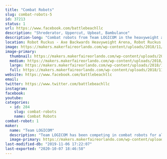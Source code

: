 ```yaml
---
title: "Combat Robots"
slug: combat-robots-5
id: 37213
status: 1
url: https://www.facebook.com/battlebeachllc
description: "Shrederator, Uppercut, Upbeat, Bambulance"
description-long: "Combat robots from Team LOGICOM in the heavyweight and beetleweight weight classes."
location: Robot Ruckus - Axe Backwards Heavyweight Arena, Robot Ruckus - Small Arena
image: https://makers.makerfaireorlando.com/wp-content/uploads/2018/11/Shred.jpg
image-primary:
  thumbnail: https://makers.makerfaireorlando.com/wp-content/uploads/2018/11/Shred-150x150.jpg
  medium: https://makers.makerfaireorlando.com/wp-content/uploads/2018/11/Shred-300x216.jpg
  large: https://makers.makerfaireorlando.com/wp-content/uploads/2018/11/Shred.jpg
  full: https://makers.makerfaireorlando.com/wp-content/uploads/2018/11/Shred.jpg
website: https://www.facebook.com/battlebeachllc
email: 
twitter: https://www.twitter.com/battlebeachllc
instagram: 
facebook: 
youtube: 
categories:
  - id: 284
    slug: combat-robots
    name: Combat Robots
combat-robot: 1
maker:
  name: "Team LOGICOM"
  description: "Team LOGICOM has been competing in combat robots for almost 20 years. You may have seen our robot, Captain Shrederator, on Discovery Channel's \"Battlebots.\" You may have seen our other robot, Shrederator Tiger Claw, on Youku's \"This is Fighting Robots!\""
  image-primary: https://makers.makerfaireorlando.com/wp-content/uploads/2018/10/makers-faire-orlando-2018-1024x424.jpg
last-modified-db: "2019-11-06 17:22:07"
last-exported: "2020-10-07 18:46:58"
---
```

